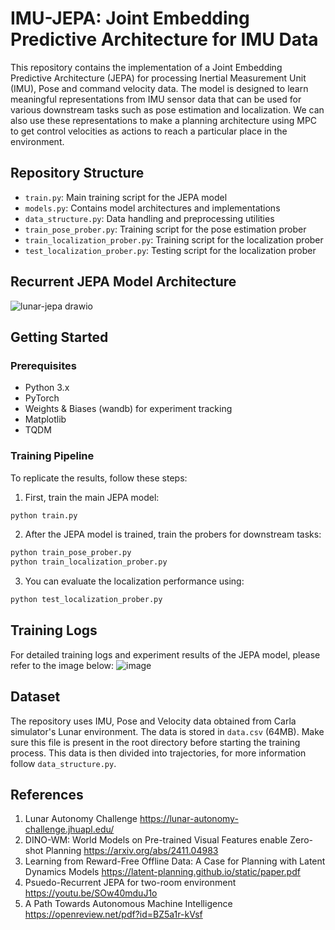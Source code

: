 # IMU-JEPA: Joint Embedding Predictive Architecture for IMU Data

This repository contains the implementation of a Joint Embedding Predictive Architecture (JEPA) for processing Inertial Measurement Unit (IMU), Pose and command velocity data. The model is designed to learn meaningful representations from IMU sensor data that can be used for various downstream tasks such as pose estimation and localization. We can also use these representations to make a planning architecture using MPC to get control velocities as actions to reach a particular place in the environment.

## Repository Structure

- `train.py`: Main training script for the JEPA model
- `models.py`: Contains model architectures and implementations
- `data_structure.py`: Data handling and preprocessing utilities
- `train_pose_prober.py`: Training script for the pose estimation prober
- `train_localization_prober.py`: Training script for the localization prober
- `test_localization_prober.py`: Testing script for the localization prober

## Recurrent JEPA Model Architecture
![lunar-jepa drawio](https://github.com/user-attachments/assets/baa77564-0a4b-4424-8782-f7c35b5e4b4e)


## Getting Started

### Prerequisites

- Python 3.x
- PyTorch
- Weights & Biases (wandb) for experiment tracking
- Matplotlib
- TQDM

### Training Pipeline

To replicate the results, follow these steps:

1. First, train the main JEPA model:
```bash
python train.py
```

2. After the JEPA model is trained, train the probers for downstream tasks:
```bash
python train_pose_prober.py
python train_localization_prober.py
```

3. You can evaluate the localization performance using:
```bash
python test_localization_prober.py
```

## Training Logs

For detailed training logs and experiment results of the JEPA model, please refer to the image below:
![image](https://github.com/user-attachments/assets/1a2e94ef-30f7-4c72-abfa-6f851cde71cc)


## Dataset

The repository uses IMU, Pose and Velocity data obtained from Carla simulator's Lunar environment. The data is stored in `data.csv` (64MB). Make sure this file is present in the root directory before starting the training process. This data is then divided into trajectories, for more information follow `data_structure.py`.

## References

1. Lunar Autonomy Challenge https://lunar-autonomy-challenge.jhuapl.edu/
2. DINO-WM: World Models on Pre-trained Visual Features enable Zero-shot Planning https://arxiv.org/abs/2411.04983
3. Learning from Reward-Free Offline Data: A Case for Planning with Latent Dynamics Models https://latent-planning.github.io/static/paper.pdf
4. Psuedo-Recurrent JEPA for two-room environment https://youtu.be/SOw40mduJ1o
5. A Path Towards Autonomous Machine Intelligence https://openreview.net/pdf?id=BZ5a1r-kVsf
